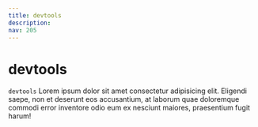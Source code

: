 ```yaml
---
title: devtools
description:
nav: 205
---
```


# devtools

`devtools` Lorem ipsum dolor sit amet consectetur adipisicing elit. Eligendi saepe, non et deserunt
eos accusantium, at laborum quae doloremque commodi error inventore odio eum ex nesciunt maiores,
praesentium fugit harum!
